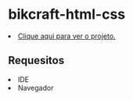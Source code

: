 # bikcraft-html-css
<li><a href="https://bikcraft-html-css.netlify.app/">Clique aqui para ver o projeto.</a></li>


<h2> Requesitos </h2>
<li>IDE</li>
<li>Navegador</li>
